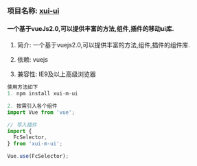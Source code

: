 ### 项目名称: [xui-ui](https://github.com/xumengzi/xui-vue)

#### 一个基于vueJs2.0,可以提供丰富的方法,组件,插件的移动ui库.

1. 简介: 一个基于vuejs2.0,可以提供丰富的方法,组件,插件的组件库.

2. 依赖: vuejs

3. 兼容性: IE9及以上高级浏览器

```javascript
使用方法如下
1. npm install xui-m-ui

2. 按需引入各个组件
import Vue from 'vue';

// 导入插件
import {
  FcSelector,
} from 'xui-m-ui';

Vue.use(FcSelector);

```